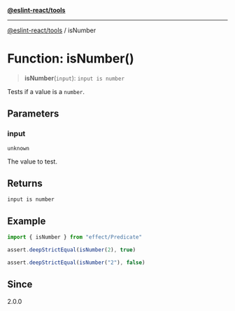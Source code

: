[**@eslint-react/tools**](../README.md)

***

[@eslint-react/tools](../README.md) / isNumber

# Function: isNumber()

> **isNumber**(`input`): `input is number`

Tests if a value is a `number`.

## Parameters

### input

`unknown`

The value to test.

## Returns

`input is number`

## Example

```ts
import { isNumber } from "effect/Predicate"

assert.deepStrictEqual(isNumber(2), true)

assert.deepStrictEqual(isNumber("2"), false)
```

## Since

2.0.0
